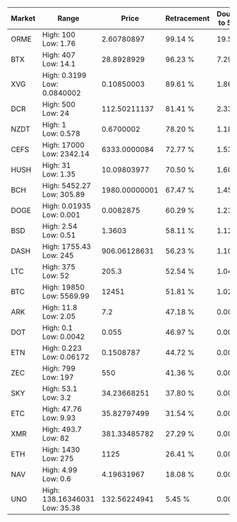 | Market | Range | Price| Retracement | Doubles to 50% |
| --- | --- | --- | --- | --- |
| ORME | High: 100<br />Low: 1.76 | 2.60780897 | 99.14 % | 19.51 |
| BTX | High: 407<br />Low: 14.1 | 28.8928929 | 96.23 % | 7.29 |
| XVG | High: 0.3199<br />Low: 0.0840002 | 0.10850003 | 89.61 % | 1.86 |
| DCR | High: 500<br />Low: 24 | 112.50211137 | 81.41 % | 2.33 |
| NZDT | High: 1<br />Low: 0.578 | 0.6700002 | 78.20 % | 1.18 |
| CEFS | High: 17000<br />Low: 2342.14 | 6333.0000084 | 72.77 % | 1.53 |
| HUSH | High: 31<br />Low: 1.35 | 10.09803977 | 70.50 % | 1.60 |
| BCH | High: 5452.27<br />Low: 305.89 | 1980.00000001 | 67.47 % | 1.45 |
| DOGE | High: 0.01935<br />Low: 0.001 | 0.0082875 | 60.29 % | 1.23 |
| BSD | High: 2.54<br />Low: 0.51 | 1.3603 | 58.11 % | 1.12 |
| DASH | High: 1755.43<br />Low: 245 | 906.06128631 | 56.23 % | 1.10 |
| LTC | High: 375<br />Low: 52 | 205.3 | 52.54 % | 1.04 |
| BTC | High: 19850<br />Low: 5569.99 | 12451 | 51.81 % | 1.02 |
| ARK | High: 11.8<br />Low: 2.05 | 7.2 | 47.18 % | 0.00 |
| DOT | High: 0.1<br />Low: 0.0042 | 0.055 | 46.97 % | 0.00 |
| ETN | High: 0.223<br />Low: 0.06172 | 0.1508787 | 44.72 % | 0.00 |
| ZEC | High: 799<br />Low: 197 | 550 | 41.36 % | 0.00 |
| SKY | High: 53.1<br />Low: 3.2 | 34.23668251 | 37.80 % | 0.00 |
| ETC | High: 47.76<br />Low: 9.93 | 35.82797499 | 31.54 % | 0.00 |
| XMR | High: 493.7<br />Low: 82 | 381.33485782 | 27.29 % | 0.00 |
| ETH | High: 1430<br />Low: 275 | 1125 | 26.41 % | 0.00 |
| NAV | High: 4.99<br />Low: 0.6 | 4.19631967 | 18.08 % | 0.00 |
| UNO | High: 138.16346031<br />Low: 35.38 | 132.56224941 | 5.45 % | 0.00 |
